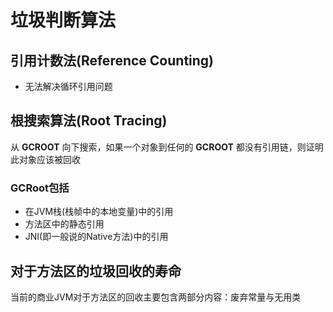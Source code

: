 # 垃圾判断算法
## 引用计数法(Reference Counting)
* 无法解决循环引用问题

## 根搜索算法(Root Tracing)
从 **GCROOT** 向下搜索，如果一个对象到任何的 **GCROOT** 都没有引用链，则证明此对象应该被回收

### GCRoot包括
* 在JVM栈(栈帧中的本地变量)中的引用
* 方法区中的静态引用
* JNI(即一般说的Native方法)中的引用

## 对于方法区的垃圾回收的寿命
当前的商业JVM对于方法区的回收主要包含两部分内容：废弃常量与无用类